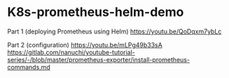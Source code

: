 # K8s-prometheus-helm-demo


Part 1 (deploying Prometheus using Helm)
https://youtu.be/QoDqxm7ybLc

Part 2 (configuration)
https://youtu.be/mLPg49b33sA
https://gitlab.com/nanuchi/youtube-tutorial-series/-/blob/master/prometheus-exporter/install-prometheus-commands.md

